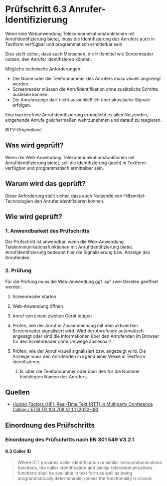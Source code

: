 # Prüfschritt 6.3 Anrufer-Identifizierung

Wenn eine Webanwendung Telekommunikationsfunktionen mit Anrufidentifizierung bietet, muss die Identifizierung des Anrufers auch in Textform verfügbar und programmatisch ermittelbar sein.

Dies stellt sicher, dass auch Menschen, die Hilfsmittel wie Screenreader nutzen, den Anrufer identifizieren können.

Mögliche technische Anforderungen:

-   Der Name oder die Telefonnummer des Anrufers muss visuell angezeigt werden.
-   Screenreader müssen die Anrufidentifikation ohne zusätzliche Schritte auslesen können.
-   Die Anrufanzeige darf nicht ausschließlich über akustische Signale erfolgen.

Eine barrierefreie Anrufidentifizierung ermöglicht es allen Nutzenden, eingehende Anrufe gleichermaßen wahrzunehmen und darauf zu reagieren.

_BITV-Originaltext:_

## Was wird geprüft?

Wenn die Web-Anwendung Telekommunikationsfunktionen mit Anrufidentifizierung bietet, soll die Identifizierung (auch) in Textform verfügbar und programmatisch ermittelbar sein.

## Warum wird das geprüft?

Diese Anforderung stellt sicher, dass auch Nutzende von Hilfsmittel-Technologien den Anrufer identifizieren können.

## Wie wird geprüft?

### 1\. Anwendbarkeit des Prüfschritts

Der Prüfschritt ist anwendbar, wenn die Web-Anwendung Telekommunikationsfunktionen mit Anrufidentifizierung bietet. Anrufidentifizierung bedeutet hier die Signalisierung bzw. Anzeige des Anrufenden.

### 2\. Prüfung

Für die Prüfung muss die Web-Anwendung ggf. auf zwei Geräten geöffnet werden.

1.  Screenreader starten
2.  Web-Anwendung öffnen
3.  Anruf von einem zweiten Gerät tätigen
4.  Prüfen, wie der Anruf in Zusammenhang mit dem aktiviertem Screenreader signalisiert wird. Wird der Anrufende automatisch angesagt oder sind die Informationen über den Anrufenden im Browser für den Screenreader ohne Umwege auslesbar?
5.  Prüfen, wie der Anruf visuell signalisiert bzw. angezeigt wird. Die Anzeige muss den Anrufenden in irgend einer Weise in Textform identifizieren,

    1.  B. über die Telefonnummer oder über den für die Nummer hintelegten Namen des Anrufers.

## Quellen

-   [Human Factors (HF); Real-Time Text (RTT) in Multiparty Conference Calling / ETSI TR 103 708 V1.1.1 (2022-08)](https://labs.etsi.org/rep/HF/en301549/uploads/272bede3724c5c99efe777f778201f70/tr_103708v010101p.pdf)

## Einordnung des Prüfschritts

### Einordnung des Prüfschritts nach EN 301 549 V3.2.1

#### 6.3 Caller ID

> Where ICT provides caller identification or similar telecommunications functions, the caller identification and similar telecommunications functions shall be available in text form as well as being programmatically determinable, unless the functionality is closed.
